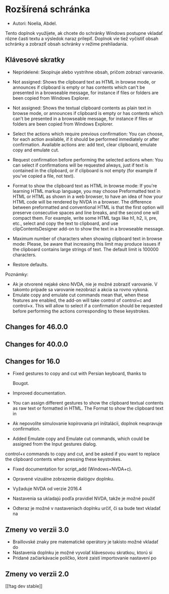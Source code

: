 # Rozšírená schránka #

*	Autori: Noelia, Abdel.

Tento doplnok využijete, ak chcete do schránky Windows postupne vkladať
rôzne časti textu a výsledok naraz prilepiť. Doplnok vie tiež vyčistiť obsah
schránky a zobraziť obsah schránky v režime prehliadania.

## Klávesové skratky ##

*	Nepridelené: Skopíruje alebo vystrihne obsah, pričom zobrazí varovanie.
*	Not assigned: Shows the clipboard text as HTML in browse mode, or
  announces if clipboard is empty or has contents which can't be presented
  in a browseable message, for instance if files or folders are been copied
  from Windows Explorer.
*	Not assigned: Shows the textual clipboard contents as plain text in browse
  mode, or announces if clipboard is empty or has contents which can't be
  presented in a browseable message, for instance if files or folders are
  been copied from Windows Explorer.

* Select the actions which require previous confirmation: You can choose,
  for each action available, if it should be performed inmediately or after
  confirmation. Available actions are: add text, clear clipboard, emulate
  copy and emulate cut.
* Request confirmation before performing the selected actions when: You can
  select if confirmations will be requested always, just if text is
  contained in the clipboard, or if clipboard is not empty (for example if
  you've copied a file, not text).
* Format to show the clipboard text as HTML in browse mode: If you're
  learning HTML markup language, you may choose Preformatted text in HTML or
  HTML as shown in a web browser, to have an idea of how your HTML code will
  be rendered by NVDA in a browser. The difference between preformatted and
  conventional HTML is that the first option will preserve consecutive
  spaces and line breaks, and the second one will compact them.  For
  example, write some HTML tags like h1, h2, li, pre, etc., select and copy
  the text to clipboard, and use clipContentsDesigner add-on to show the
  text in a browseable message.
* Maximum number of characters when showing clipboard text in browse mode:
  Please, be aware that increasing this limit may produce issues if the
  clipboard contains large strings of text. The default limit is 100000
  characters.
* Restore defaults.

Poznámky:

*	Ak je otvorené nejaké okno NVDA, nie je možné zobraziť varovanie. V
  takomto prípade sa varovanie nezobrazí a akcia sa rovno vykoná.
*	Emulate copy and emulate cut commands mean that, when these features are
  enabled, the add-on will take control of control+c and control+x. This
  will allow to select if a confirmation should be requested before
  performing the actions corresponding to these keystrokes.

## Changes for 46.0.0

## Changes for 40.0.0

## Changes for 16.0

* Fixed gestures to copy and cut with Persian keyboard, thanks to

  Bougot.
* Improved documentation.
* You can assign different gestures to show the clipboard textual contents
  as raw text or formatted in HTML. The Format to show the clipboard text in


* Ak nepovolíte simulovanie kopírovania pri inštalácii, doplnok neupravuje
  confirmation.
*	Added Emulate copy and Emulate cut commands, which could be assigned from
  the Input gestures dialog.

  control+x commands to copy and cut, and be asked if you want to replace
  the clipboard contents when pressing these keystrokes.

*	Fixed documentation for script_add (Windows+NVDA+c).

*	Opravené vizuálne zobrazenie dialógov doplnku.
*	Vyžaduje NVDA od verzie 2016.4
*	Nastavenia sa ukladajú podľa pravidiel NVDA, takže je možné použiť

*	Odteraz je možné v nastaveniach doplnku určiť, či sa bude text vkladať na

## Zmeny vo verzii 3.0 ##

*	Braillovské znaky pre matematické operátory je takisto možné vkladať do
*	Nastavenia doplnku je možné vyvolať klávesovou skratkou, ktorú si
*	Pridané začiarkávacie políčko, ktoré zaistí importovanie nastavení po

## Zmeny vo verzii 2.0 ##

[[!tag dev stable]]
